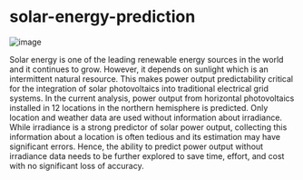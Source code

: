 # solar-energy-prediction
![image](https://user-images.githubusercontent.com/60508616/150378577-e2416900-2474-46a4-89a6-d8a3042d6fa2.png)

Solar energy is one of the leading renewable energy sources in the world and it continues to grow. However, it depends on sunlight which is an intermittent natural resource. This makes power output predictability critical for the integration of solar photovoltaics into traditional electrical grid systems.
In the current analysis, power output from horizontal photovoltaics installed in 12 locations in the northern hemisphere is predicted. Only location and weather data are used without information about irradiance. While irradiance is a strong predictor of solar power output, collecting this information about a location is often tedious and its estimation may have significant errors. Hence, the ability to predict power output without irradiance data needs to be further explored to save time, effort, and cost with no significant loss of accuracy.

